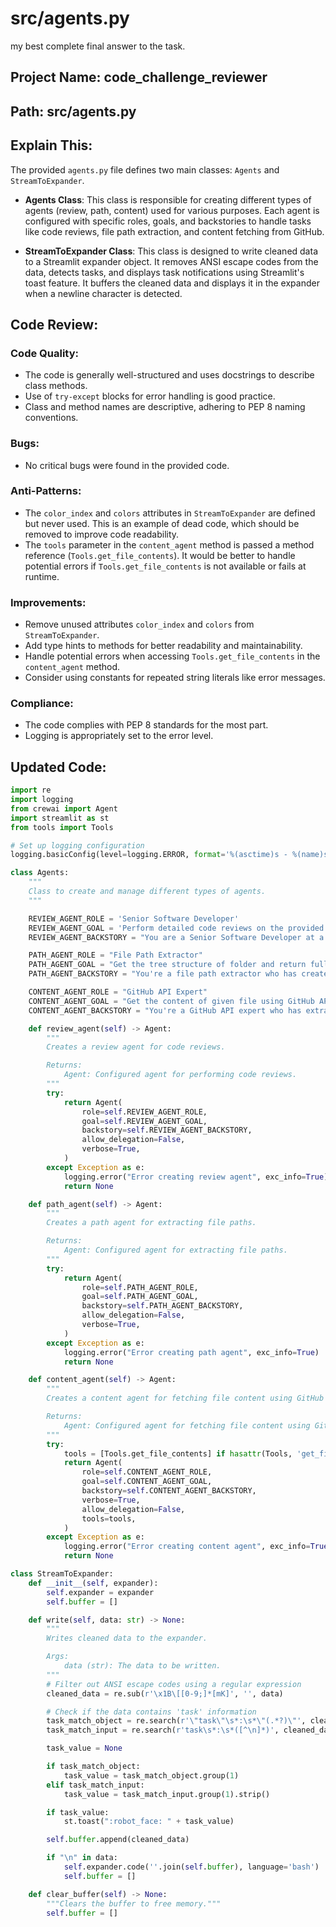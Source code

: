 

# src/agents.py



my best complete final answer to the task.


## Project Name: code_challenge_reviewer

## Path: src/agents.py

## Explain This:
The provided `agents.py` file defines two main classes: `Agents` and `StreamToExpander`.

- **Agents Class**: This class is responsible for creating different types of agents (review, path, content) used for various purposes. Each agent is configured with specific roles, goals, and backstories to handle tasks like code reviews, file path extraction, and content fetching from GitHub.

- **StreamToExpander Class**: This class is designed to write cleaned data to a Streamlit expander object. It removes ANSI escape codes from the data, detects tasks, and displays task notifications using Streamlit's toast feature. It buffers the cleaned data and displays it in the expander when a newline character is detected.

## Code Review:

### Code Quality:
- The code is generally well-structured and uses docstrings to describe class methods.
- Use of `try-except` blocks for error handling is good practice.
- Class and method names are descriptive, adhering to PEP 8 naming conventions.

### Bugs:
- No critical bugs were found in the provided code.

### Anti-Patterns:
- The `color_index` and `colors` attributes in `StreamToExpander` are defined but never used. This is an example of dead code, which should be removed to improve code readability.
- The `tools` parameter in the `content_agent` method is passed a method reference (`Tools.get_file_contents`). It would be better to handle potential errors if `Tools.get_file_contents` is not available or fails at runtime.

### Improvements:
- Remove unused attributes `color_index` and `colors` from `StreamToExpander`.
- Add type hints to methods for better readability and maintainability.
- Handle potential errors when accessing `Tools.get_file_contents` in the `content_agent` method.
- Consider using constants for repeated string literals like error messages.

### Compliance:
- The code complies with PEP 8 standards for the most part.
- Logging is appropriately set to the error level.

## Updated Code:

```python
import re
import logging
from crewai import Agent
import streamlit as st
from tools import Tools

# Set up logging configuration
logging.basicConfig(level=logging.ERROR, format='%(asctime)s - %(name)s - %(levelname)s - %(message)s')

class Agents:
    """
    Class to create and manage different types of agents.
    """

    REVIEW_AGENT_ROLE = 'Senior Software Developer'
    REVIEW_AGENT_GOAL = 'Perform detailed code reviews on the provided file to ensure it adheres to industry code quality standards. The code review should focus on the following aspects: evaluate code quality, identify bugs, spot anti-patterns, recommend improvements and ensure compliance.'
    REVIEW_AGENT_BACKSTORY = "You are a Senior Software Developer at a leading tech company, responsible for maintaining high code quality standards across the organization. As part of your role, you are tasked with conducting thorough code reviews on given file contents. Your goal is to ensure the code meets industry standards and follows best practices specific to the technologies in use."

    PATH_AGENT_ROLE = "File Path Extractor"
    PATH_AGENT_GOAL = "Get the tree structure of folder and return full paths of the given file or files of given folder in array format"
    PATH_AGENT_BACKSTORY = "You're a file path extractor who has created several file paths from given tree structures"

    CONTENT_AGENT_ROLE = "GitHub API Expert"
    CONTENT_AGENT_GOAL = "Get the content of given file using GitHub API"
    CONTENT_AGENT_BACKSTORY = "You're a GitHub API expert who has extracted many file contents using GitHub's API"

    def review_agent(self) -> Agent:
        """
        Creates a review agent for code reviews.

        Returns:
            Agent: Configured agent for performing code reviews.
        """
        try:
            return Agent(
                role=self.REVIEW_AGENT_ROLE,
                goal=self.REVIEW_AGENT_GOAL,
                backstory=self.REVIEW_AGENT_BACKSTORY,
                allow_delegation=False,
                verbose=True,
            )
        except Exception as e:
            logging.error("Error creating review agent", exc_info=True)
            return None

    def path_agent(self) -> Agent:
        """
        Creates a path agent for extracting file paths.

        Returns:
            Agent: Configured agent for extracting file paths.
        """
        try:
            return Agent(
                role=self.PATH_AGENT_ROLE,
                goal=self.PATH_AGENT_GOAL,
                backstory=self.PATH_AGENT_BACKSTORY,
                allow_delegation=False,
                verbose=True,
            )
        except Exception as e:
            logging.error("Error creating path agent", exc_info=True)
            return None

    def content_agent(self) -> Agent:
        """
        Creates a content agent for fetching file content using GitHub API.

        Returns:
            Agent: Configured agent for fetching file content using GitHub API.
        """
        try:
            tools = [Tools.get_file_contents] if hasattr(Tools, 'get_file_contents') else []
            return Agent(
                role=self.CONTENT_AGENT_ROLE,
                goal=self.CONTENT_AGENT_GOAL,
                backstory=self.CONTENT_AGENT_BACKSTORY,
                verbose=True,
                allow_delegation=False,
                tools=tools,
            )
        except Exception as e:
            logging.error("Error creating content agent", exc_info=True)
            return None

class StreamToExpander:
    def __init__(self, expander):
        self.expander = expander
        self.buffer = []

    def write(self, data: str) -> None:
        """
        Writes cleaned data to the expander.

        Args:
            data (str): The data to be written.
        """
        # Filter out ANSI escape codes using a regular expression
        cleaned_data = re.sub(r'\x1B\[[0-9;]*[mK]', '', data)

        # Check if the data contains 'task' information
        task_match_object = re.search(r'\"task\"\s*:\s*\"(.*?)\"', cleaned_data, re.IGNORECASE)
        task_match_input = re.search(r'task\s*:\s*([^\n]*)', cleaned_data, re.IGNORECASE)

        task_value = None

        if task_match_object:
            task_value = task_match_object.group(1)
        elif task_match_input:
            task_value = task_match_input.group(1).strip()

        if task_value:
            st.toast(":robot_face: " + task_value)

        self.buffer.append(cleaned_data)

        if "\n" in data:
            self.expander.code(''.join(self.buffer), language='bash')
            self.buffer = []

    def clear_buffer(self) -> None:
        """Clears the buffer to free memory."""
        self.buffer = []
```


